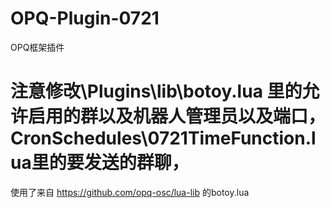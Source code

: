 # OPQ-Plugin-0721
OPQ框架插件

# 注意修改\Plugins\lib\botoy.lua 里的允许启用的群以及机器人管理员以及端口，CronSchedules\0721TimeFunction.lua里的要发送的群聊，

使用了来自 https://github.com/opq-osc/lua-lib 的botoy.lua
